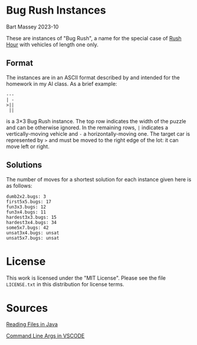 # Bug Rush Instances
Bart Massey 2023-10

These are instances of "Bug Rush", a name for the special
case of [Rush
Hour](https://en.wikipedia.org/wiki/Rush_Hour_%28puzzle%29)
with vehicles of length one only.

## Format

The instances are in an ASCII format described by and
intended for the homework in my AI class. As a brief
example:

    ---
    | -
    >||
     ||

is a 3×3 Bug Rush instance. The top row indicates the width
of the puzzle and can be otherwise ignored. In the remaining
rows, `|` indicates a vertically-moving vehicle and `-` a
horizontally-moving one. The target car is represented by
`>` and must be moved to the right edge of the lot: it can
move left or right.

## Solutions

The number of moves for a shortest solution for each
instance given here is as follows:

    dumb2x2.bugs: 3
    first5x5.bugs: 17
    fun3x3.bugs: 12
    fun3x4.bugs: 11
    hardest3x3.bugs: 15
    hardest3x4.bugs: 34
    some5x7.bugs: 42
    unsat3x4.bugs: unsat
    unsat5x7.bugs: unsat



# License

This work is licensed under the "MIT License". Please see the file
`LICENSE.txt` in this distribution for license terms.


# Sources

[Reading Files in Java](https://www.geeksforgeeks.org/different-ways-reading-text-file-java/)

[Command Line Args in VSCODE](https://www.youtube.com/watch?v=zSljcz54pYQ)